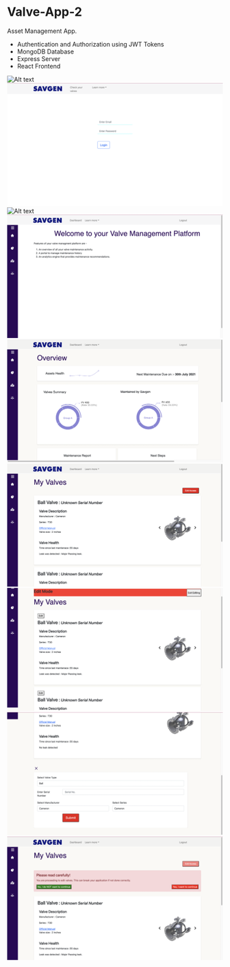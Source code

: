 # Valve-App-2

Asset Management App.

- Authentication and Authorization using JWT Tokens
- MongoDB Database 
- Express Server 
- React Frontend 

![Alt text](./screenshots/1.png?raw=true "Optional Title")
![Alt text](./screenshots/2.png?raw=true "Optional Title")
![Alt text](./screenshots/3.png?raw=true "Optional Title")
![Alt text](./screenshots/4.png?raw=true "Optional Title")
![Alt text](./screenshots/5.png?raw=true "Optional Title")
![Alt text](./screenshots/6.png?raw=true "Optional Title")
![Alt text](./screenshots/7.png?raw=true "Optional Title")
![Alt text](./screenshots/8.png?raw=true "Optional Title")
![Alt text](./screenshots/9.png?raw=true "Optional Title")
